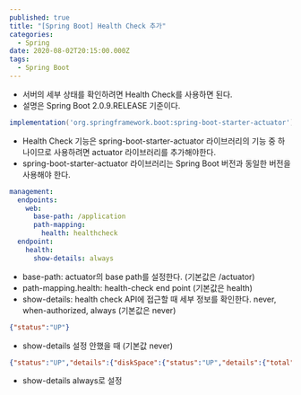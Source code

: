 ```yaml
---
published: true
title: "[Spring Boot] Health Check 추가"
categories:
  - Spring
date: 2020-08-02T20:15:00.000Z
tags:
  - Spring Boot
---
```


 * 서버의 세부 상태를 확인하려면 Health Check를 사용하면 된다.
 * 설명은 Spring Boot 2.0.9.RELEASE 기준이다.

```gradle
implementation('org.springframework.boot:spring-boot-starter-actuator')
```

 * Health Check 기능은 spring-boot-starter-actuator 라이브러리의 기능 중 하나이므로 사용하려면 actuator 라이브러리를 추가해야한다.
 * spring-boot-starter-actuator 라이브러리는 Spring Boot 버전과 동일한 버전을 사용해야 한다.

```yaml
management:
  endpoints:
    web:
      base-path: /application
      path-mapping:
        health: healthcheck
  endpoint:
    health:
      show-details: always
```

 * base-path: actuator의 base path를 설정한다. (기본값은 /actuator)
 * path-mapping.health: health-check end point (기본값은 health)
 * show-details: health check API에 접근할 때 세부 정보를 확인한다. never, when-authorized, always (기본값은 never)

```json
{"status":"UP"}
```

 * show-details 설정 안했을 때 (기본값 never)

```json
{"status":"UP","details":{"diskSpace":{"status":"UP","details":{"total":234685313024,"free":158591512576,"threshold":10485760}},"redis":{"status":"UP","details":{"version":"5.0.7"}},"db":{"status":"UP","details":{"database":"MariaDB","hello":1}}}}
```

 * show-details always로 설정